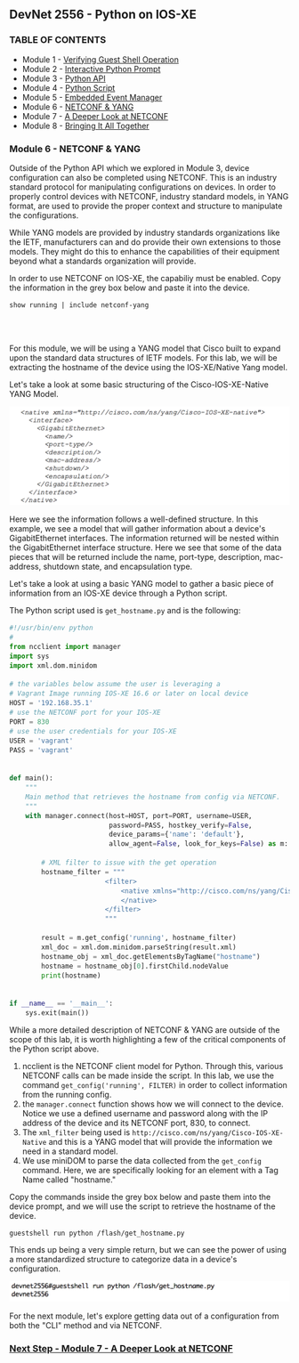 ## DevNet 2556 - Python on IOS-XE

### TABLE OF CONTENTS
* Module 1 - [Verifying Guest Shell Operation](Module1.md)
* Module 2 - [Interactive Python Prompt](Module2.md)
* Module 3 - [Python API](Module3.md)
* Module 4 - [Python Script](Module4.md)
* Module 5 - [Embedded Event Manager](Module5.md)
* Module 6 - [NETCONF & YANG](Module6.md)
* Module 7 - [A Deeper Look at NETCONF](Module7.md)
* Module 8 - [Bringing It All Together](Module8.md)


### Module 6 - NETCONF & YANG

Outside of the Python API which we explored in Module 3, device configuration can also be completed using NETCONF.  This is an industry standard protocol for manipulating configurations on devices. In order to properly control devices with NETCONF, industry standard models, in YANG format, are used to provide the proper context and structure to manipulate the configurations.   

While YANG models are provided by industry standards organizations like the IETF, manufacturers can and do provide their own extensions to those models.  They might do this to enhance the capabilities of their equipment beyond what a standards organization will provide.

In order to use NETCONF on IOS-XE, the capabiliy must be enabled.  Copy the information in the grey box below and paste it into the device.

```
show running | include netconf-yang
```

<br/>
<br/>


For this module, we will be using a YANG model that Cisco built to expand upon the standard data structures of IETF models.  For this lab, we will be extracting the hostname of the device using the IOS-XE/Native Yang model.  

Let's take a look at some basic structuring of the Cisco-IOS-XE-Native YANG Model.

![alt text](../images/YANG-Model-IOSXE-Native.png)

Here we see the information follows a well-defined structure.  In this example, we see a model that will gather information about a device's GigabitEthernet interfaces.  The information returned will be nested within the GigabitEthernet interface structure.  Here we see that some of the data pieces that will be returned include the name, port-type, description, mac-address, shutdown state, and encapsulation type.  


Let's take a look at using a basic YANG model to gather a basic piece of information from an IOS-XE device through a Python script.

The Python script used is `get_hostname.py` and is the following:

```python
#!/usr/bin/env python
#
from ncclient import manager
import sys
import xml.dom.minidom

# the variables below assume the user is leveraging a
# Vagrant Image running IOS-XE 16.6 or later on local device
HOST = '192.168.35.1'
# use the NETCONF port for your IOS-XE
PORT = 830
# use the user credentials for your IOS-XE
USER = 'vagrant'
PASS = 'vagrant'


def main():
    """
    Main method that retrieves the hostname from config via NETCONF.
    """
    with manager.connect(host=HOST, port=PORT, username=USER,
                         password=PASS, hostkey_verify=False,
                         device_params={'name': 'default'},
                         allow_agent=False, look_for_keys=False) as m:

        # XML filter to issue with the get operation
        hostname_filter = """
                        <filter>
                            <native xmlns="http://cisco.com/ns/yang/Cisco-IOS-XE-native">
                            </native>
                        </filter>
                        """

        result = m.get_config('running', hostname_filter)
        xml_doc = xml.dom.minidom.parseString(result.xml)
        hostname_obj = xml_doc.getElementsByTagName("hostname")
        hostname = hostname_obj[0].firstChild.nodeValue
        print(hostname)


if __name__ == '__main__':
    sys.exit(main())
```

While a more detailed description of NETCONF & YANG are outside of the scope of this lab, it is worth highlighting a few of the critical components of the Python script above.

1. ncclient is the NETCONF client model for Python.  Through this, various NETCONF calls can be made inside the script.  In this lab, we use the command `get_config('running', FILTER)` in order to collect information from the running config.
2. the `manager.connect` function shows how we will connect to the device.  Notice we use a defined username and password along with the IP address of the device and its NETCONF port, 830, to connect.
3. The `xml_filter` being used is `http://cisco.com/ns/yang/Cisco-IOS-XE-Native` and this is a YANG model that will provide the information we need in a standard model.  
4. We use miniDOM to parse the data collected from the `get_config` command.  Here, we are specifically looking for an element with a Tag Name called "hostname."

Copy the commands inside the grey box below and paste them into the device prompt, and we will use the script to retrieve the hostname of the device.

```
guestshell run python /flash/get_hostname.py
```
This ends up being a very simple return, but we can see the power of using a more standardized structure to categorize data in a device's configuration.

![alt text](../images/netconf-get-hostname.png)

For the next module, let's explore getting data out of a configuration from both the "CLI" method and via NETCONF.  


### [Next Step - Module 7 - A Deeper Look at NETCONF](Module7.md)




